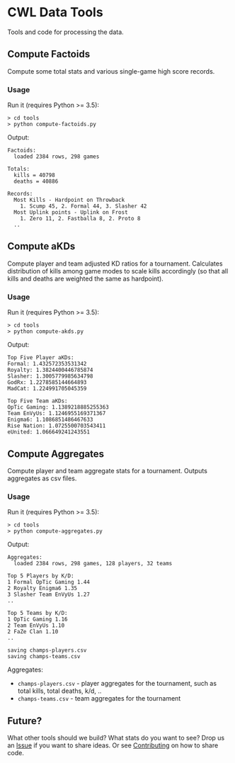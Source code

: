 # CWL Data Tools

Tools and code for processing the data.

## Compute Factoids

Compute some total stats and various single-game high score records.

### Usage

Run it (requires Python >= 3.5):

```
> cd tools
> python compute-factoids.py
```

Output:

```
Factoids:
  loaded 2384 rows, 298 games

Totals:
  kills = 40798
  deaths = 40886

Records:
  Most Kills - Hardpoint on Throwback
    1. Scump 45, 2. Formal 44, 3. Slasher 42
  Most Uplink points - Uplink on Frost
    1. Zero 11, 2. Fastballa 8, 2. Proto 8
  ..
```

## Compute aKDs

Compute player and team adjusted KD ratios for a tournament. Calculates distribution of kills among game modes to scale kills accordingly (so that all kills and deaths are weighted the same as hardpoint).

### Usage

Run it (requires Python >= 3.5):

```
> cd tools
> python compute-akds.py
```

Output:

```
Top Five Player aKDs:
Formal: 1.432572353531342
Royalty: 1.3824400446785874
Slasher: 1.3005779985634798
GodRx: 1.2278585144664893
MadCat: 1.224991705045359

Top Five Team aKDs:
OpTic Gaming: 1.1389218885255363
Team EnVyUs: 1.1246955169371367
Enigma6: 1.1086851486467633
Rise Nation: 1.0725500703543411
eUnited: 1.066649241243551
```
 
 ## Compute Aggregates

Compute player and team aggregate stats for a tournament.  Outputs aggregates as csv files.

### Usage

Run it (requires Python >= 3.5):

```
> cd tools
> python compute-aggregates.py
```

Output:

```
Aggregates:
  loaded 2384 rows, 298 games, 128 players, 32 teams

Top 5 Players by K/D:
1 Formal OpTic Gaming 1.44
2 Royalty Enigma6 1.35
3 Slasher Team EnVyUs 1.27
..

Top 5 Teams by K/D:
1 OpTic Gaming 1.16
2 Team EnVyUs 1.10
2 FaZe Clan 1.10
..

saving champs-players.csv
saving champs-teams.csv
```

Aggregates:

 * `champs-players.csv` - player aggregates for the tournament, such as total kills, total deaths, k/d, ..
 * `champs-teams.csv` - team aggregates for the tournament

## Future?

What other tools should we build?  What stats do you want to see?  Drop us an [Issue](https://github.com/Activision/cwl-data/issues) if you want to share ideas.  Or see [Contributing](../CONTRIBUTING.md) on how to share code.
